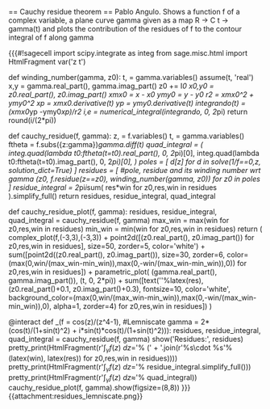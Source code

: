 == Cauchy residue theorem ==
Pablo Angulo. Shows a function f of a complex variable, a plane curve gamma given as a map 
R -> C
t -> gamma(t)
and plots the contribution of the residues of f to the contour integral of f along gamma

{{{#!sagecell
import scipy.integrate as integ
from sage.misc.html import HtmlFragment
var('z t')

def winding_number(gamma, z0):
    t, = gamma.variables()
    assume(t, 'real')
    x,y = gamma.real_part(), gamma.imag_part()
    z0 += I*0
    x0,y0 = z0.real_part(), z0.imag_part()
    xmx0 = x - x0
    ymy0 = y - y0
    r2 = xmx0^2 + ymy0^2
    xp = xmx0.derivative(t)
    yp = ymy0.derivative(t)
    integrando(t) = (xmx0*yp -ymy0*xp)/r2
    i,e = numerical_integral(integrando, 0, 2*pi)
    return round(i/(2*pi))

def cauchy_residue(f, gamma):
    z, = f.variables()
    t, = gamma.variables()
    ftheta = f.subs({z:gamma})*gamma.diff(t)
    quad_integral = (
          integ.quad(lambda t0:ftheta(t=t0).real_part(), 0, 2*pi)[0],
          integ.quad(lambda t0:ftheta(t=t0).imag_part(), 0, 2*pi)[0],
    )
    poles = [
        d[z] for d in solve(1/f==0,z, solution_dict=True)
    ]
    residues = [
        #pole, residue and its winding number wrt gamma
        (z0, f.residue(z==z0), winding_number(gamma, z0))
        for z0 in poles
    ]
    residue_integral = 2*pi*i*sum(
        res*win for z0,res,win in residues
    ).simplify_full()
    return residues, residue_integral, quad_integral


def cauchy_residue_plot(f, gamma):
    residues, residue_integral, quad_integral = cauchy_residue(f, gamma)
    max_win = max(win for z0,res,win in residues)
    min_win = min(win for z0,res,win in residues)
    return (
        complex_plot(f,(-3,3),(-3,3))
        + point2d([(z0.real_part(), z0.imag_part()) for z0,res,win in residues], 
                       size=50, zorder=5, color='white')
        + sum([point2d((z0.real_part(), z0.imag_part()), 
                       size=30, zorder=6,
                       color=(max(0,win/(max_win-min_win)),max(0,-win/(max_win-min_win)),0)) 
               for z0,res,win in residues])
        + parametric_plot( (gamma.real_part(), gamma.imag_part()), (t, 0, 2*pi))
        + sum([text('$%s$'%latex(res),(z0.real_part()+0.1, z0.imag_part()+0.3), 
                    fontsize=10, color='white', 
                    background_color=(max(0,win/(max_win-min_win)),max(0,-win/(max_win-min_win)),0), 
                    alpha=1, zorder=4) 
               for z0,res,win in residues])
    )

@interact
def _(f = cos(z)/(z^4-1),
      #Lemniscate
      gamma = 2*(cos(t)/(1+sin(t)^2) + i*sin(t)*cos(t)/(1+sin(t)^2))):
    residues, residue_integral, quad_integral = cauchy_residue(f, gamma)
    show('Residues:', residues)
    pretty_print(HtmlFragment(r'$\int_\gamma f(z)\: d z = %s$'%
         (' + '.join(r'%s\cdot %s'%(latex(win), latex(res)) 
                     for z0,res,win in residues))))
    pretty_print(HtmlFragment(r'$\int_\gamma f(z)\: d z = %s$'%
                              residue_integral.simplify_full()))
    pretty_print(HtmlFragment(r'$\int_\gamma f(z)\: d z \approx %.8f + %.8f*I$'%
                              quad_integral))
    cauchy_residue_plot(f, gamma).show(figsize=(8,8))
}}}
{{attachment:residues_lemniscate.png}}

